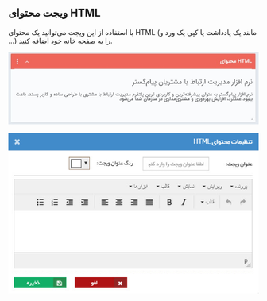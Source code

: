 ﻿## ویجت محتوای HTML 

با استفاده از این ویجت می‌توانید یک محتوای HTML (مانند یک یادداشت یا کپی یک ورد و ...) را به صفحه خانه خود اضافه کنید.

![](Htmlcontent.jpg)

![](HtmlContent1.jpg)

